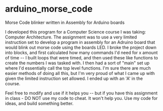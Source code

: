 # arduino_morse_code
Morse Code blinker written in Assembly for Arduino boards

I developed this program for a Computer Science course I was taking: Computer Architecture. The assignment was to use a very limited instruction set to develop a program in assembly for an Adruino board that would blink out morse code using the boards LED. I broke the project down into blocks, and first calculated how many commands I'd need for x amount of time -- I built loops that were timed, and then used these like functions to create the numbers I was tasked with. I then had a sort of "main" set up where I'd essentially call the top level functions. I'm sure there are much easier methods of doing all this, but I'm very proud of what I came up with given the limited instruction set allowed. I ended up with an 'A' in the course. 

Feel free to modify and use if it helps you -- but if you have this assignment in class - DO NOT use my code to cheat. It won't help you. Use my code for ideas, and build something better.
